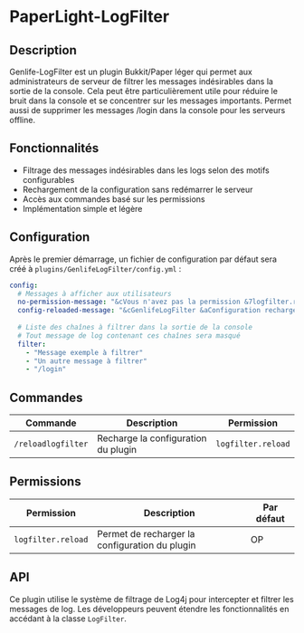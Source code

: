 # PaperLight-LogFilter

## Description

Genlife-LogFilter est un plugin Bukkit/Paper léger qui permet aux administrateurs de serveur de filtrer les messages indésirables dans la sortie de la console. Cela peut être particulièrement utile pour réduire le bruit dans la console et se concentrer sur les messages importants. Permet aussi de supprimer les messages /login <mdp> dans la console pour les serveurs offline.

## Fonctionnalités

- Filtrage des messages indésirables dans les logs selon des motifs configurables
- Rechargement de la configuration sans redémarrer le serveur
- Accès aux commandes basé sur les permissions
- Implémentation simple et légère

## Configuration

Après le premier démarrage, un fichier de configuration par défaut sera créé à `plugins/GenlifeLogFilter/config.yml` :

```yaml
config:
  # Messages à afficher aux utilisateurs
  no-permission-message: "&cVous n'avez pas la permission &7logfilter.reload"
  config-reloaded-message: "&cGenlifeLogFilter &aConfiguration rechargée!"
  
  # Liste des chaînes à filtrer dans la sortie de la console
  # Tout message de log contenant ces chaînes sera masqué
  filter:
    - "Message exemple à filtrer"
    - "Un autre message à filtrer"
    - "/login"
```

## Commandes

| Commande | Description | Permission |
|---------|-------------|------------|
| `/reloadlogfilter` | Recharge la configuration du plugin | `logfilter.reload` |

## Permissions

| Permission | Description | Par défaut |
|------------|-------------|------------|
| `logfilter.reload` | Permet de recharger la configuration du plugin | OP |

## API

Ce plugin utilise le système de filtrage de Log4j pour intercepter et filtrer les messages de log. Les développeurs peuvent étendre les fonctionnalités en accédant à la classe `LogFilter`.
